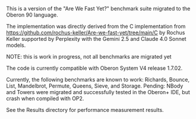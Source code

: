 This is a version of the "Are We Fast Yet?" benchmark suite migrated to the Oberon 90 language.

The implementation was directly derived from the C implementation from https://github.com/rochus-keller/Are-we-fast-yet/tree/main/C
by Rochus Keller supported by Perplexity with the Gemini 2.5 and Claude 4.0 Sonnet models.

NOTE: this is work in progress, not all benchmarks are migrated yet

The code is currently compatible with Oberon System V4 release 1.7.02.

Currently, the following benchmarks are known to work: Richards, Bounce, List, Mandelbrot, Permute, Queens, Sieve, and Storage.
Pending: NBody and Towers were migrated and successfully tested in the Oberon+ IDE, but crash when compiled with OP2.

See the Results directory for performance measurement results.



